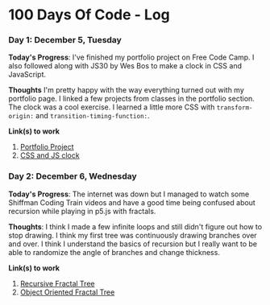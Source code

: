 # 100 Days Of Code - Log

### Day 1: December 5, Tuesday

**Today's Progress**: I've finished my portfolio project on Free Code Camp. I also followed along with JS30 by Wes Bos to make a clock in CSS and JavaScript.

**Thoughts** I'm pretty happy with the way everything turned out with my portfolio page. I linked a few projects from classes in the portfolio section. The clock was a cool exercise. I learned a little more CSS with `transform-origin:` and `transition-timing-function:`.

**Link(s) to work**
1. [Portfolio Project](https://codepen.io/WillMcIntosh/full/XzQRVv/)
2. [CSS and JS clock](https://github.com/WillMcIntosh/JavaScript30/tree/master/JS-CSS-Clock)

### Day 2: December 6, Wednesday

**Today's Progress**: The internet was down but I managed to watch some Shiffman Coding Train videos and have a good time being confused about recursion while playing in p5.js with fractals. 

**Thoughts**: I think I made a few infinite loops and still didn't figure out how to stop drawing. I think my first tree was continuously drawing branches over and over. I think I understand the basics of recursion but I really want to be able to randomize the angle of branches and change thickness. 

**Link(s) to work**
1. [Recursive Fractal Tree](https://github.com/WillMcIntosh/CodingTrain/tree/master/fractals)
2. [Object Oriented Fractal Tree](https://github.com/WillMcIntosh/CodingTrain/tree/master/OOPfractals)
